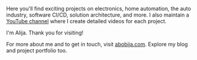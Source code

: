 Here you'll find exciting projects on electronics, home automation, the auto industry, software CI/CD, solution architecture, and more. I also maintain a [YouTube channel](https://youtube.com/@abobija) where I create detailed videos for each project.

I'm Alija. Thank you for visiting!

For more about me and to get in touch, visit [abobija.com](https://abobija.com). Explore my blog and project portfolio too.

<!--
---
![Alija's github stats](https://github-readme-stats.vercel.app/api/top-langs/?username=abobija&layout=compact&hide=html,css,cmake,makefile,scss,objective-c,batchfile&theme=radical&hide_border=true&border_radius=0&langs_count=10&cache_seconds=1800)
-->
